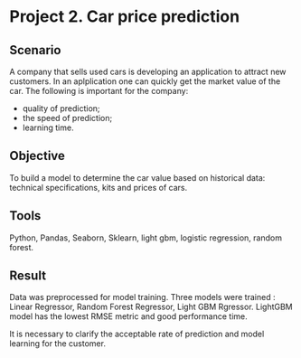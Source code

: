 # Project 2. Car price prediction

## Scenario
A company that sells used cars is developing an application to attract new customers. In an aplplication one can quickly get the market value of the car. 
The following is important for the company:  

- quality of prediction;  
- the speed of prediction;  
- learning time.  

## Objective  
To build a model to determine the car value based on historical data: technical specifications, kits and prices of cars. 

## Tools
Python, Pandas, Seaborn, Sklearn, light gbm, logistic regression, random forest.

## Result
Data was preprocessed for model training. Three models were trained : Linear Regressor, Random Forest Regressor, Light GBM Rgressor. LightGBM model has the lowest RMSE metric and good performance time. 

It is necessary to clarify the acceptable rate of prediction and model learning for the customer. 
